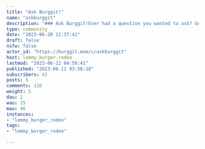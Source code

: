 ```yaml
---
title: "Ask Burggit!" 
name: "askburggit"
description: "### Ask Burggit!Ever had a question you wanted to ask? Get an opinion on something?Well, here's the place to do it! Ask the community pretty much anything.##### Rules:- **Follow the rules of Burggit.moe**- Not intended for tech support or questions for Burggit staff."
type: community
date: "2023-06-20 11:37:41"
draft: false
nsfw: false
actor_id: "https://burggit.moe/c/askburggit"
host: lemmy.burger.rodeo
lastmod: "2023-06-12 04:56:41"
published: "2023-06-11 03:56:18"
subscribers: 42
posts: 5
comments: 116
weight: 5
dau: 2
wau: 25
mau: 46
instances:
- "lemmy_burger_rodeo"
tags: 
- "lemmy_burger_rodeo"

---
```

